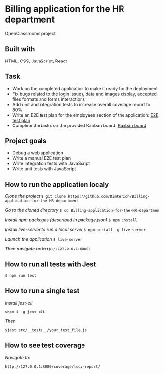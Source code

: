 # Billing application for the HR department

OpenClassrooms project

## Built with

HTML, CSS, JavaScript, React

## Task

- Work on the completed application to make it ready for the deployment
- Fix bugs related to the login issues, data and images display, accepted files formats and forms interactions
- Add unit and integration tests to increase overall coverage report to 80%
- Write an E2E test plan for the employees section of the application: [E2E test plan](https://github.com/Dimterion/Billing-application-for-the-HR-department/blob/master/E2E%20test%20plan%20for%20the%20Billed%20app%20(employee%20section).pdf)
- Complete the tasks on the provided Kanban board: [Kanban board](https://even-moonflower-317.notion.site/ae9bbda1188045c189134fe97b6694e2?v=4dcbb8f046d74c1c900dfa4da2375198)

## Project goals

- Debug a web application
- Write a manual E2E test plan
- Write integration tests with JavaScript
- Write unit tests with JavaScript

## How to run the application localy

*Clone the project*
`$ git clone https://github.com/Dimterion/Billing-application-for-the-HR-department`

*Go to the cloned directory*
`$ cd Billing-application-for-the-HR-departmen`

*Install npm packages (described in package.json)*
`$ npm install`

*Install live-server to run a local server*
`$ npm install -g live-server`

*Launch the application*
`$ live-server`

*Then navigate to:*
`http://127.0.0.1:8080/`

## How to run all tests with Jest

`$ npm run test`

## How to run a single test

*Install jest-cli*

`$npm i -g jest-cli`

*Then*

`$jest src/__tests__/your_test_file.js`

## How to see test coverage

*Navigate to:*

`http://127.0.0.1:8080/coverage/lcov-report/`
